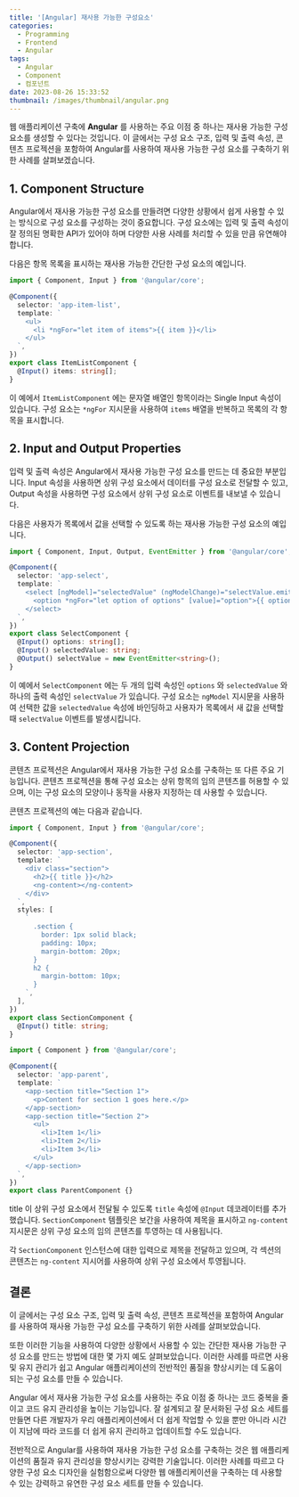 ```yaml
---
title: '[Angular] 재사용 가능한 구성요소'
categories:
  - Programming
  - Frontend
  - Angular
tags:
  - Angular
  - Component
  - 컴포넌트
date: 2023-08-26 15:33:52
thumbnail: /images/thumbnail/angular.png
---
```


웹 애플리케이션 구축에 **Angular** 를 사용하는 주요 이점 중 하나는 재사용 가능한 구성 요소를 생성할 수 있다는 것입니다. 이 글에서는 구성 요소 구조, 입력 및 출력 속성, 콘텐츠 프로젝션을 포함하여 Angular를 사용하여 재사용 가능한 구성 요소를 구축하기 위한 사례를 살펴보겠습니다.

## 1. Component Structure

Angular에서 재사용 가능한 구성 요소를 만들려면 다양한 상황에서 쉽게 사용할 수 있는 방식으로 구성 요소를 구성하는 것이 중요합니다. 구성 요소에는 입력 및 출력 속성이 잘 정의된 명확한 API가 있어야 하며 다양한 사용 사례를 처리할 수 있을 만큼 유연해야 합니다.

다음은 항목 목록을 표시하는 재사용 가능한 간단한 구성 요소의 예입니다.

```ts
import { Component, Input } from '@angular/core';

@Component({
  selector: 'app-item-list',
  template: `
    <ul>
      <li *ngFor="let item of items">{{ item }}</li>
    </ul>
  `,
})
export class ItemListComponent {
  @Input() items: string[];
}
```

이 예에서 `ItemListComponent` 에는 문자열 배열인 항목이라는 Single Input 속성이 있습니다. 구성 요소는 `*ngFor` 지시문을 사용하여 `items` 배열을 반복하고 목록의 각 항목을 표시합니다.

## 2. Input and Output Properties

입력 및 출력 속성은 Angular에서 재사용 가능한 구성 요소를 만드는 데 중요한 부분입니다. Input 속성을 사용하면 상위 구성 요소에서 데이터를 구성 요소로 전달할 수 있고, Output 속성을 사용하면 구성 요소에서 상위 구성 요소로 이벤트를 내보낼 수 있습니다.

다음은 사용자가 목록에서 값을 선택할 수 있도록 하는 재사용 가능한 구성 요소의 예입니다.

```ts
import { Component, Input, Output, EventEmitter } from '@angular/core';

@Component({
  selector: 'app-select',
  template: `
    <select [ngModel]="selectedValue" (ngModelChange)="selectValue.emit($event)">
      <option *ngFor="let option of options" [value]="option">{{ option }}</option>
    </select>
  `,
})
export class SelectComponent {
  @Input() options: string[];
  @Input() selectedValue: string;
  @Output() selectValue = new EventEmitter<string>();
}
```

이 예에서 `SelectComponent` 에는 두 개의 입력 속성인 `options` 와 `selectedValue` 와 하나의 출력 속성인 `selectValue` 가 있습니다. 구성 요소는 `ngModel` 지시문을 사용하여 선택한 값을 `selectedValue` 속성에 바인딩하고 사용자가 목록에서 새 값을 선택할 때 `selectValue` 이벤트를 발생시킵니다.

## 3. Content Projection

콘텐츠 프로젝션은 Angular에서 재사용 가능한 구성 요소를 구축하는 또 다른 주요 기능입니다. 콘텐츠 프로젝션을 통해 구성 요소는 상위 항목의 임의 콘텐츠를 허용할 수 있으며, 이는 구성 요소의 모양이나 동작을 사용자 지정하는 데 사용할 수 있습니다.

콘텐츠 프로젝션의 예는 다음과 같습니다.

```ts
import { Component, Input } from '@angular/core';

@Component({
  selector: 'app-section',
  template: `
    <div class="section">
      <h2>{{ title }}</h2>
      <ng-content></ng-content>
    </div>
  `,
  styles: [
    `
      .section {
        border: 1px solid black;
        padding: 10px;
        margin-bottom: 20px;
      }
      h2 {
        margin-bottom: 10px;
      }
    `,
  ],
})
export class SectionComponent {
  @Input() title: string;
}
```

```ts
import { Component } from '@angular/core';

@Component({
  selector: 'app-parent',
  template: `
    <app-section title="Section 1">
      <p>Content for section 1 goes here.</p>
    </app-section>
    <app-section title="Section 2">
      <ul>
        <li>Item 1</li>
        <li>Item 2</li>
        <li>Item 3</li>
      </ul>
    </app-section>
  `,
})
export class ParentComponent {}
```

title 이 상위 구성 요소에서 전달될 수 있도록 `title` 속성에 `@Input` 데코레이터를 추가했습니다. `SectionComponent` 템플릿은 보간을 사용하여 제목을 표시하고 `ng-content` 지시문은 상위 구성 요소의 임의 콘텐츠를 투영하는 데 사용됩니다.

각 `SectionComponent` 인스턴스에 대한 입력으로 제목을 전달하고 있으며, 각 섹션의 콘텐츠는 `ng-content` 지시어를 사용하여 상위 구성 요소에서 투영됩니다.

## 결론

이 글에서는 구성 요소 구조, 입력 및 출력 속성, 콘텐츠 프로젝션을 포함하여 Angular를 사용하여 재사용 가능한 구성 요소를 구축하기 위한 사례를 살펴보았습니다.

또한 이러한 기능을 사용하여 다양한 상황에서 사용할 수 있는 간단한 재사용 가능한 구성 요소를 만드는 방법에 대한 몇 가지 예도 살펴보았습니다. 이러한 사례를 따르면 사용 및 유지 관리가 쉽고 Angular 애플리케이션의 전반적인 품질을 향상시키는 데 도움이 되는 구성 요소를 만들 수 있습니다.

Angular 에서 재사용 가능한 구성 요소를 사용하는 주요 이점 중 하나는 코드 중복을 줄이고 코드 유지 관리성을 높이는 기능입니다. 잘 설계되고 잘 문서화된 구성 요소 세트를 만들면 다른 개발자가 우리 애플리케이션에서 더 쉽게 작업할 수 있을 뿐만 아니라 시간이 지남에 따라 코드를 더 쉽게 유지 관리하고 업데이트할 수도 있습니다.

전반적으로 Angular를 사용하여 재사용 가능한 구성 요소를 구축하는 것은 웹 애플리케이션의 품질과 유지 관리성을 향상시키는 강력한 기술입니다. 이러한 사례를 따르고 다양한 구성 요소 디자인을 실험함으로써 다양한 웹 애플리케이션을 구축하는 데 사용할 수 있는 강력하고 유연한 구성 요소 세트를 만들 수 있습니다.
